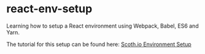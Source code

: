 # react-env-setup
Learning how to setup a React environment using Webpack, Babel, ES6 and Yarn.

The tutorial for this setup can be found here: [Scoth.io Environment Setup](https://scotch.io/tutorials/setup-a-react-environment-using-webpack-and-babel)
